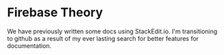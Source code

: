 # Firebase Theory
We have previously written some docs using StackEdit.io. I'm transitioning to github as a result of my ever lasting search for better features for documentation.
